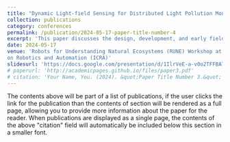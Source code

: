 ```yaml
---
title: "Dynamic Light-field Sensing for Distributed Light Pollution Monitoring"
collection: publications
category: conferences
permalink: /publication/2024-05-17-paper-title-number-4
excerpt: 'This paper discusses the design, development, and early field experimental analysis of a portable, scalable, and low-power solution for multimodal light-field sensing in vulnerable coastal communities in Florida, US.'
date: 2024-05-17
venue: 'Robots for Understanding Natural Ecosystems (RUNE) Workshop at IEEE International Conference
on Robotics and Automation (ICRA)'
slidesurl: 'https://docs.google.com/presentation/d/1IlrVeE-a-v0o2TFFBATgcoTfFQEJ0ami/edit?usp=sharing&ouid=115729596015443533627&rtpof=true&sd=true'
# paperurl: 'http://academicpages.github.io/files/paper3.pdf'
# citation: 'Your Name, You. (2024). &quot;Paper Title Number 3.&quot; <i>GitHub Journal of Bugs</i>. 1(3).'
---
```


The contents above will be part of a list of publications, if the user clicks the link for the publication than the contents of section will be rendered as a full page, allowing you to provide more information about the paper for the reader. When publications are displayed as a single page, the contents of the above "citation" field will automatically be included below this section in a smaller font.
